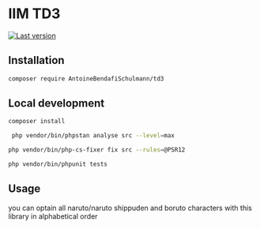 # IIM TD3

[![Last version](https://img.shields.io/packagist/v/antoinebendafi/iim-td3?maxAge=3600)](https://packagist.org/packages/antoinebendafi/iim-td3)

## Installation

```bash
composer require AntoineBendafiSchulmann/td3
```

## Local development

```bash
composer install
```

```bash
 php vendor/bin/phpstan analyse src --level=max
```


```bash
php vendor/bin/php-cs-fixer fix src --rules=@PSR12
```

```bash
php vendor/bin/phpunit tests
```

## Usage

you can optain all naruto/naruto shippuden and boruto characters with this library in alphabetical order


